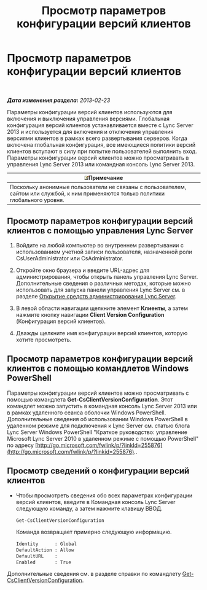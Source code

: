 ﻿---
title: Просмотр параметров конфигурации версий клиентов
TOCTitle: Просмотр параметров конфигурации версий клиентов
ms:assetid: c72df4e6-a889-4cb6-86f7-8334d7774c6e
ms:mtpsurl: https://technet.microsoft.com/ru-ru/library/JJ923062(v=OCS.15)
ms:contentKeyID: 52058334
ms.date: 05/19/2016
mtps_version: v=OCS.15
ms.translationtype: HT
---

# Просмотр параметров конфигурации версий клиентов

 

_**Дата изменения раздела:** 2013-02-23_

Параметры конфигурации версий клиентов используются для включения и выключения управления версиями. Глобальная конфигурация версий клиентов устанавливается вместе с Lync Server 2013 и используется для включения и отключения управления версиями клиентов в рамках всего развертывания серверов. Когда включена глобальная конфигурация, все имеющиеся политики версий клиентов вступают в силу при попытке пользователей выполнить вход. Параметры конфигурации версий клиентов можно просматривать в управления Lync Server 2013 или командная консоль Lync Server 2013.

<table>
<thead>
<tr class="header">
<th><img src="images/Gg398412.note(OCS.15).gif" title="note" alt="note" />Примечание</th>
</tr>
</thead>
<tbody>
<tr class="odd">
<td>Поскольку анонимные пользователи не связаны с пользователем, сайтом или службой, к ним применяются только политики глобального уровня.</td>
</tr>
</tbody>
</table>


## Просмотр параметров конфигурации версий клиентов с помощью управления Lync Server

1.  Войдите на любой компьютер во внутреннем развертывании с использованием учетной записи пользователя, назначенной роли CsUserAdministrator или CsAdministrator.

2.  Откройте окно браузера и введите URL-адрес для администрирования, чтобы открыть панель управления Lync Server. Дополнительные сведения о различных методах, которые можно использовать для запуска панели управления Lync Server см. в разделе [Открытие средств администрирования Lync Server](lync-server-2013-open-lync-server-administrative-tools.md).

3.  В левой области навигации щелкните элемент **Клиенты**, а затем нажмите кнопку навигации **Client Version Configuration** (Конфигурация версий клиентов).

4.  Дважды щелкните имя конфигурации версий клиентов, которую хотите просмотреть.

## Просмотр параметров конфигурации версий клиентов с помощью командлетов Windows PowerShell

Параметры конфигурации версий клиентов можно просматривать с помощью командлета **Get-CsClientVersionConfiguration**. Этот командлет можно запустить в командная консоль Lync Server 2013 или в рамках удаленного сеанса оболочки Windows PowerShell. Дополнительные сведения об использовании Windows PowerShell в удаленном режиме для подключения к Lync Server см. статью блога Lync Server Windows PowerShell "Краткое руководство: управление Microsoft Lync Server 2010 в удаленном режиме с помощью PowerShell" по адресу [http://go.microsoft.com/fwlink/p/?linkId=255876](http://go.microsoft.com/fwlink/p/?linkid=255876)..

## Просмотр сведений о конфигурации версий клиентов

  - Чтобы просмотреть сведения обо всех параметрах конфигурации версий клиентов, введите в Командная консоль Lync Server следующую команду, а затем нажмите клавишу ВВОД.
    
        Get-CsClientVersionConfiguration
    
    Команда возвращает примерно следующую информацию.
    
        Identity      : Global
        DefaultAction : Allow
        DefaultURL    :
        Enabled       : True

Дополнительные сведения см. в разделе справки по командлету [Get-CsClientVersionConfiguration](get-csclientversionconfiguration.md).

